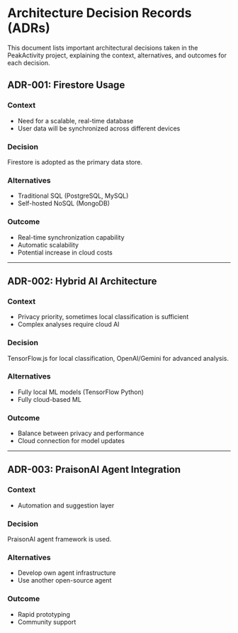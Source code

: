 # Architecture Decision Records (ADRs)

This document lists important architectural decisions taken in the PeakActivity project, explaining the context, alternatives, and outcomes for each decision.

## ADR-001: Firestore Usage
### Context
- Need for a scalable, real-time database
- User data will be synchronized across different devices

### Decision
Firestore is adopted as the primary data store.

### Alternatives
- Traditional SQL (PostgreSQL, MySQL)
- Self-hosted NoSQL (MongoDB)

### Outcome
- Real-time synchronization capability
- Automatic scalability
- Potential increase in cloud costs

---

## ADR-002: Hybrid AI Architecture
### Context
- Privacy priority, sometimes local classification is sufficient
- Complex analyses require cloud AI

### Decision
TensorFlow.js for local classification, OpenAI/Gemini for advanced analysis.

### Alternatives
- Fully local ML models (TensorFlow Python)
- Fully cloud-based ML

### Outcome
- Balance between privacy and performance
- Cloud connection for model updates

---

## ADR-003: PraisonAI Agent Integration
### Context
- Automation and suggestion layer

### Decision
PraisonAI agent framework is used.

### Alternatives
- Develop own agent infrastructure
- Use another open-source agent

### Outcome
- Rapid prototyping
- Community support
